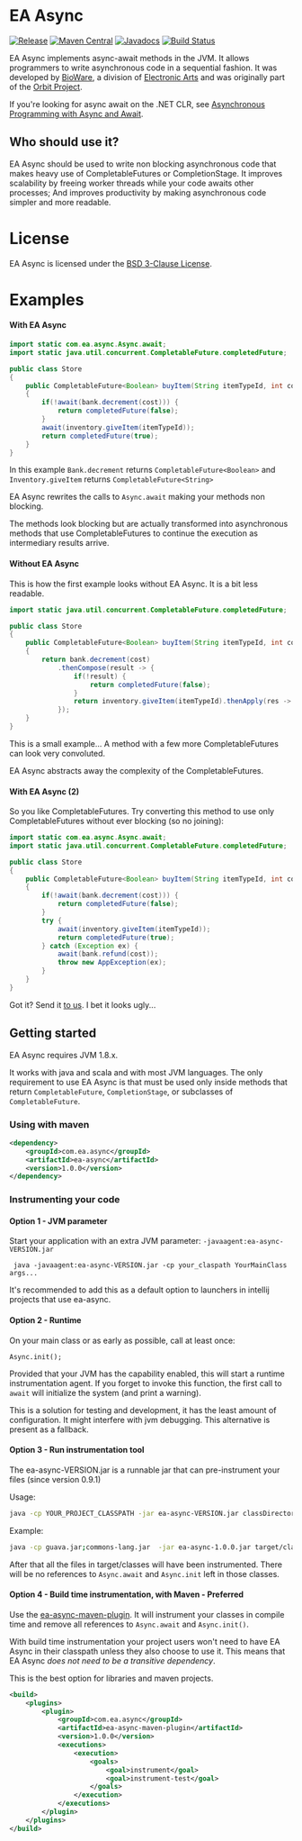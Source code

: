 EA Async
============

[![Release](https://img.shields.io/github/release/electronicarts/ea-async.svg)](https://github.com/electronicarts/ea-async/releases)
[![Maven Central](https://img.shields.io/maven-central/v/com.ea.async/ea-async-parent.svg)](http://repo1.maven.org/maven2/com/ea/async/)
[![Javadocs](https://img.shields.io/maven-central/v/com.ea.async/ea-async.svg?label=Javadocs)](http://www.javadoc.io/doc/com.ea.async/ea-async)
[![Build Status](https://img.shields.io/travis/electronicarts/ea-async.svg)](https://travis-ci.org/electronicarts/ea-async)

EA Async implements async-await methods in the JVM.
It allows programmers to write asynchronous code in a sequential fashion.
It was developed by [BioWare](http://www.bioware.com), a division of [Electronic Arts](http://www.ea.com) and was originally part of the [Orbit Project](https://github.com/electronicarts/orbit).

If you're looking for async await on the .NET CLR, see [Asynchronous Programming with Async and Await](https://msdn.microsoft.com/en-us/library/hh191443.aspx).

Who should use it?
------

EA Async should be used to write non blocking asynchronous code that makes heavy use of CompletableFutures or CompletionStage.
It improves scalability by freeing worker threads while your code awaits other processes;
And improves productivity by making asynchronous code simpler and more readable.

License
=======
EA Async is licensed under the [BSD 3-Clause License](./LICENSE).

Examples
=======
#### With EA Async

```java
import static com.ea.async.Async.await;
import static java.util.concurrent.CompletableFuture.completedFuture;

public class Store
{
    public CompletableFuture<Boolean> buyItem(String itemTypeId, int cost)
    {
        if(!await(bank.decrement(cost))) {
            return completedFuture(false);
        }
        await(inventory.giveItem(itemTypeId));
        return completedFuture(true);
    }
}
```
In this example `Bank.decrement` returns `CompletableFuture<Boolean>` and `Inventory.giveItem` returns `CompletableFuture<String>`

EA Async rewrites the calls to `Async.await` making your methods non blocking.

The methods look blocking but are actually transformed into asynchronous methods that use
CompletableFutures to continue the execution as intermediary results arrive.

#### Without EA Async

This is how the first example looks without EA Async. It is a bit less readable.

```java
import static java.util.concurrent.CompletableFuture.completedFuture;

public class Store
{
    public CompletableFuture<Boolean> buyItem(String itemTypeId, int cost)
    {
        return bank.decrement(cost)
            .thenCompose(result -> {
                if(!result) {
                    return completedFuture(false);
                }
                return inventory.giveItem(itemTypeId).thenApply(res -> true);
            });
    }
}
```
This is a small example... A method with a few more CompletableFutures can look very convoluted.

EA Async abstracts away the complexity of the CompletableFutures.

#### With EA Async (2)

So you like CompletableFutures.
Try converting this method to use only CompletableFutures without ever blocking (so no joining):

```java
import static com.ea.async.Async.await;
import static java.util.concurrent.CompletableFuture.completedFuture;

public class Store
{
    public CompletableFuture<Boolean> buyItem(String itemTypeId, int cost)
    {
        if(!await(bank.decrement(cost))) {
            return completedFuture(false);
        }
        try {
            await(inventory.giveItem(itemTypeId));
            return completedFuture(true);
        } catch (Exception ex) {
            await(bank.refund(cost));
            throw new AppException(ex);
        }
    }
}
```

Got it? Send it [to us](https://github.com/electronicarts/ea-async/issues/new). I bet it looks ugly...

Getting started
---------------

EA Async requires JVM 1.8.x.

It works with java and scala and with most JVM languages.
The only requirement to use EA Async is that must be used only inside methods that return `CompletableFuture`, `CompletionStage`, or subclasses of `CompletableFuture`.

### Using with maven

```xml
<dependency>
    <groupId>com.ea.async</groupId>
    <artifactId>ea-async</artifactId>
    <version>1.0.0</version>
</dependency>
```

### Instrumenting your code

#### Option 1 - JVM parameter

Start your application with an extra JVM parameter: `-javaagent:ea-async-VERSION.jar`
```
 java -javaagent:ea-async-VERSION.jar -cp your_claspath YourMainClass args...
```

It's recommended to add this as a default option to launchers in intellij projects that use ea-async.  

#### Option 2 - Runtime
On your main class or as early as possible, call at least once:
```
Async.init();
```
Provided that your JVM has the capability enabled, this will start a runtime instrumentation agent.
If you forget to invoke this function, the first call to `await` will initialize the system (and print a warning).

This is a solution for testing and development, it has the least amount of configuration.
It might interfere with jvm debugging. This alternative is present as a fallback.

#### Option 3 - Run instrumentation tool

The ea-async-VERSION.jar is a runnable jar that can pre-instrument your files (since version 0.9.1)

Usage:

```bash
java -cp YOUR_PROJECT_CLASSPATH -jar ea-async-VERSION.jar classDirectory
```

Example:

```bash
java -cp guava.jar;commons-lang.jar  -jar ea-async-1.0.0.jar target/classes
```

After that all the files in target/classes will have been instrumented.
There will be no references to `Async.await` and `Async.init` left in those classes.


#### Option 4 - Build time instrumentation, with Maven - Preferred

Use the [ea-async-maven-plugin](maven-plugin). It will instrument your classes in compile time and 
remove all references to `Async.await` and `Async.init()`.

With build time instrumentation your project users won't need to have EA Async in their classpath unless they also choose to use it.
This means that EA Async <i>does not need to be a transitive dependency</i>.

This is the best option for libraries and maven projects.

```xml
<build>
    <plugins>
        <plugin>
            <groupId>com.ea.async</groupId>
            <artifactId>ea-async-maven-plugin</artifactId>
            <version>1.0.0</version>
            <executions>
                <execution>
                    <goals>
                        <goal>instrument</goal>
                        <goal>instrument-test</goal>
                    </goals>
                </execution>
            </executions>
        </plugin>
    </plugins>
</build>
```

